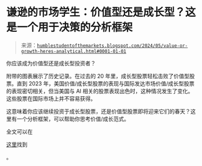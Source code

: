 <!--yml

分类：未分类

日期：2024-05-18 01:16:39

-->

# 谦逊的市场学生：价值型还是成长型？这是一个用于决策的分析框架

> 来源：[`humblestudentofthemarkets.blogspot.com/2024/05/value-or-growth-heres-analytical.html#0001-01-01`](https://humblestudentofthemarkets.blogspot.com/2024/05/value-or-growth-heres-analytical.html#0001-01-01)

你应该成为价值型还是成长型投资者？

附带的图表展示了历史记录。在过去的 20 年里，成长型股票轻松击败了价值型股票。直到 2023 年，美国价值/成长型股票的表现与国际发达市场价值/成长型股票的表现密切相关，但当美国与 AI 相关的股票表现出色时，这种情况发生了变化。这些股票在国际市场上并不容易获得。

这意味着你应该继续投资于成长型股票，还是价值型股票即将迎来它们的春天？这里有一个分析框架，可以帮助你思考价值/成长范式。

全文可以在

[这里](https://humblestudentofthemarkets.com/2024/05/04/value-or-growth-heres-an-analytical-framework-for-decision-making/)找到

。

